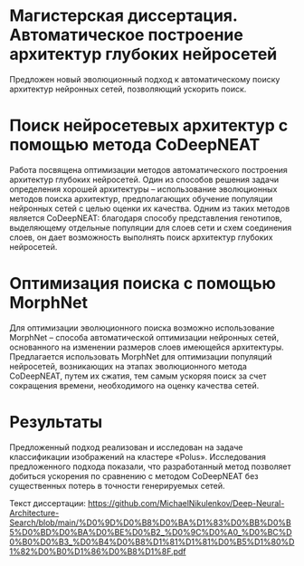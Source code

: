 # Магистерская диссертация. Автоматическое построение архитектур глубоких нейросетей
Предложен новый эволюционный подход к автоматическому поиску архитектур нейронных сетей, позволяющий ускорить поиск.

# Поиск нейросетевых архитектур с помощью метода CoDeepNEAT
Работа посвящена оптимизации методов автоматического построения архитектур глубоких нейросетей. Один из способов решения задачи определения хорошей архитектуры – использование эволюционных методов поиска архитектур, предполагающих обучение популяции нейронных сетей с целью оценки их качества. Одним из таких методов является CoDeepNEAT: благодаря способу представления генотипов, выделяющему отдельные популяции для слоев сети и схем соединения слоев, он дает возможность выполнять поиск архитектур глубоких нейросетей. 

# Оптимизация поиска с помощью MorphNet
Для оптимизации эволюционного поиска возможно использование MorphNet – способа автоматической оптимизации нейронных сетей, основанного на изменении размеров слоев имеющейся архитектуры. Предлагается использовать MorphNet для оптимизации популяций нейросетей, возникающих на этапах эволюционного метода CoDeepNEAT, путем их сжатия, тем самым ускоряя поиск за счет сокращения времени, необходимого на оценку качества сетей.

# Результаты
Предложенный подход реализован и исследован на задаче классификации изображений на кластере «Polus». Исследования предложенного подхода показали, что разработанный метод позволяет добиться ускорения по сравнению с методом CoDeepNEAT без существенных потерь в точности генерируемых сетей.

Текст диссертации: https://github.com/MichaelNikulenkov/Deep-Neural-Architecture-Search/blob/main/%D0%9D%D0%B8%D0%BA%D1%83%D0%BB%D0%B5%D0%BD%D0%BA%D0%BE%D0%B2_%D0%9C%D0%A0_%D0%BC%D0%B0%D0%B3_%D0%B4%D0%B8%D1%81%D1%81%D0%B5%D1%80%D1%82%D0%B0%D1%86%D0%B8%D1%8F.pdf
